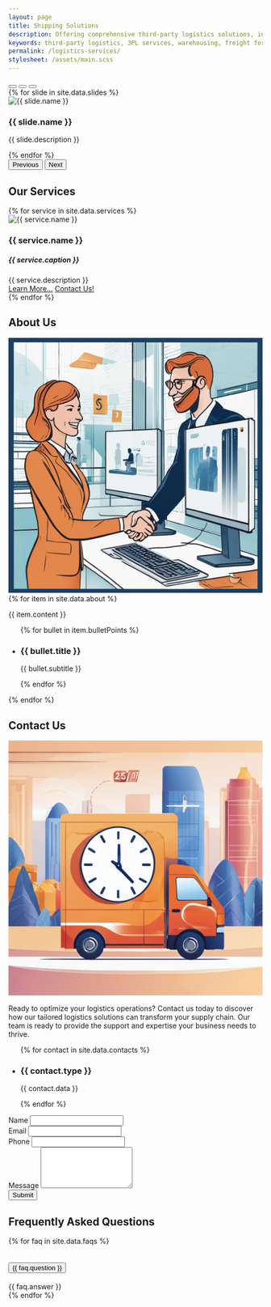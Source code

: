 ```yaml
---
layout: page
title: Shipping Solutions
description: Offering comprehensive third-party logistics solutions, including warehousing, freight forwarding, and supply chain management.
keywords: third-party logistics, 3PL services, warehousing, freight forwarding, supply chain management
permalink: /logistics-services/
stylesheet: /assets/main.scss
---
```

<!-- Overview -->
<div class="container">
    <div class="row justify-content-center">
        <div class="col-md-8">
            <div id="overviewCarousel" class="carousel slide" data-bs-ride="carousel">
                <!-- Indicators -->
                <div class="carousel-indicators">
                    <button type="button" data-bs-target="#overviewCarousel" data-bs-slide-to="0" class="active" aria-current="true" aria-label="Slide 1"></button>
                    <button type="button" data-bs-target="#overviewCarousel" data-bs-slide-to="1" aria-label="Slide 2"></button>
                    <button type="button" data-bs-target="#overviewCarousel" data-bs-slide-to="2" aria-label="Slide 3"></button>
                </div>
                <!-- Slides -->
                <div class="carousel-inner">
                    {% for slide in site.data.slides %}
                    <div class="carousel-item {% if forloop.first %}active{% endif %}">
                        <div class="ratio ratio-1x1">
                            <img src="{{ slide.image }}" class="img-fluid rounded mx-auto d-block" alt="{{ slide.name }}">
                        </div>
                        <div class="carousel-caption fs-4-fluid bg-black opacity-75">
                            <h3>{{ slide.name }}</h3>
                            <p>{{ slide.description }}</p>
                        </div>
                    </div>
                    {% endfor %}
                </div>
                <!-- Controls -->
                <button class="carousel-control-prev" type="button" data-bs-target="#overviewCarousel" data-bs-slide="prev">
                    <span class="carousel-control-prev-icon" aria-hidden="true"></span>
                    <span class="visually-hidden">Previous</span>
                </button>
                <button class="carousel-control-next" type="button" data-bs-target="#overviewCarousel" data-bs-slide="next">
                    <span class="carousel-control-next-icon" aria-hidden="true"></span>
                    <span class="visually-hidden">Next</span>
                </button>
            </div>
        </div>    
    </div>
</div>

<!-- Services -->
<section id="services">
    <div class="container">
        <h2 class="text-center mt-5 mb-3">Our Services</h2>
        <div class="row row-cols-1 row-cols-sm-1 row-cols-md-3 gy-3 g-md-2">
            {% for service in site.data.services %}
            <div class="col">
                <div class="card" id="{{ service.id }}">
                    <img src="{{ service.image }}" class="card-img-top" alt="{{ service.name }}">
                    <div class="card-body">
                        <h3 class="card-title">{{ service.name }}</h3>
                        <h5 class="card-subtitle text-body-secondary mb-2">{{ service.caption }}</h5>
                        <div class="card-text">{{ service.description }}</div>
                    </div>
                    <div class="card-footer">
                        <div class="d-flex justify-content-between">
                            <a href="#" class="btn btn-primary">Learn More...</a>
                            <a href="#contact" class="btn btn-secondary">Contact Us!</a>
                        </div>
                    </div>
                </div>
            </div>
            {% endfor %}
        </div>
    </div>
</section>

<!-- About -->
<section id="about">
    <div class="container">
        <h2 class="text-center mt-5 mb-3">About Us</h2>
        <div class="row gy-2">
            <div class="col-md-6">
                <img src="\assets\images\shipping\customer-service-3.png" alt="About us" class="img-fluid rounded">
            </div>
            <div class="col-md-6">
                {% for item in site.data.about %}
                <p class="fs-5-fluid">{{ item.content }}</p>
                <ul class="list-group list-group-flush">
                    {% for bullet in item.bulletPoints %}
                    <li class="list-group-item fs-3-fluid border border-0">
                        <div class="row row-cols-auto">
                            <div class="col">
                                <!-- Icon -->
                                <i class="{{ bullet.icon }}"></i>
                            </div>
                            <div class="col">
                                <!-- Content -->
                                <h3>{{ bullet.title }}</h3>
                                <p class="text-body-secondary fs-5-fluid">{{ bullet.subtitle }}</p>
                            </div>
                        </div>
                    </li>
                    {% endfor %}
                </ul>
                {% endfor %}
            </div>
        </div>
    </div>
</section>

<!--- Contact -->
<section id="contact">
    <div class="container">
        <h2 class="text-center mt-5 mb-3">Contact Us</h2>
        <div class="row gy-2">
            <div class="col-md-6 order-md-1 order-first">
                <div class="card border border-0">
                    <img src="\assets\images\shipping\expedited-shipping-2.png" alt="Expedited Shipping" class="card-img opacity-50">
                    <div class="card-img-overlay">
                        <div class="card-text">
                            <p class="fs-5-fluid">Ready to optimize your logistics operations? Contact us today to discover how our tailored logistics solutions can transform your supply chain. Our team is ready to provide the support and expertise your business needs to thrive.</p>
                        </div>
                        <div class="card-text">
                            <ul class="list-group">
                                {% for contact in site.data.contacts %}
                                <li class="list-group-item bg-transparent fs-3-fluid border border-0">
                                    <div class="row row-cols-auto">
                                        <div class="col">
                                            <!-- Icon -->
                                            <i class="{{ contact.icon }}"></i>
                                        </div>
                                        <div class="col">
                                            <!-- Content -->
                                            <h3>{{ contact.type }}</h3>
                                            <p class="text-body-secondary fs-5-fluid">{{ contact.data }}</p>
                                        </div>
                                    </div>
                                </li>
                                {% endfor %}
                            </ul>
                        </div>
                    </div>
                </div>
            </div>
            <div class="col-md-6 order-md-0 order-last">
                <form>
                    <div class="mb-3">
                        <label for="name" class="form-label">Name</label>
                        <input type="text" class="form-control" id="name" required data-bs-toggle="tooltip" data-bs-placement="bottom" data-bs-custom-class="tooltip-info" data-bs-title="Enter your first and last name.">
                    </div>
                    <div class="mb-3">
                        <label for="email" class="form-label">Email</label>
                        <input type="email" class="form-control" id="email" required data-bs-toggle="tooltip" data-bs-placement="bottom" data-bs-custom-class="tooltip-info" data-bs-title="Enter your email address.">
                    </div>
                    <div class="mb-3">
                        <label for="phone" class="form-label">Phone</label>
                        <input type="tel" class="form-control" id="phone" required data-bs-toggle="tooltip" data-bs-placement="bottom" data-bs-custom-class="tooltip-info" data-bs-title="Enter your phone number.">
                    </div>
                    <div class="mb-3">
                        <label for="message" class="form-label">Message</label>
                        <textarea class="form-control" id="message" rows="5" required data-bs-toggle="tooltip" data-bs-placement="bottom" data-bs-custom-class="tooltip-info" data-bs-title="Enter a brief description and any additional details."></textarea>
                    </div>
                    <button type="submit" class="btn btn-primary">Submit</button>
                </form>
            </div>
        </div>
    </div>
</section>

<!-- FAQs -->
<section id="faq">
    <div class="container">
        <h2 class="text-center mt-5 mb-3">Frequently Asked Questions</h2>
        <div class="accordion" id="faqAccordion">
            {% for faq in site.data.faqs %}
            <div class="accordion-item">
                <h2 class="accordion-header" id="{{ faq.headingId }}">
                    <button class="accordion-button" type="button" data-bs-toggle="collapse" data-bs-target="#{{ faq.collapseId }}" aria-expanded="true" aria-controls="{{ faq.collapseId }}">
                        {{ faq.question }}
                    </button>
                </h2>
                <div id="{{ faq.collapseId }}" class="accordion-collapse collapse show" aria-labelledby="{{ faq.headingId }}" data-bs-parent="#faqAccordion">
                    <div class="accordion-body">
                        {{ faq.answer }}
                    </div>
                </div>
            </div>
            {% endfor %}
        </div>
    </div>
</section>
